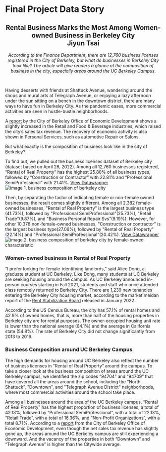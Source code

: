 # Final Project Data Story

<h2 align="center">Rental Business Marks the Most Among Women-owned Business in Berkeley City<br/>
  Jiyun Tsai</h2>

<p align="center"><i>According to the Finance Department, there are 12,760 business licenses registered in the City of Berkeley, but what do businesses in Berkeley City look like? The article will give readers a glance at the composition of business in the city, especially areas around the UC Berkeley Campus.</i></p><br/>

Having desserts with friends at Shattuck Avenue, wandering around the shops and mural arts at Telegraph Avenue, or enjoying a lazy afternoon under the sun sitting on a bench in the downtown district, there are many ways to have fun in Berkeley City. As the pandemic eases, more commercial activities are seen in hustle-bustle neighborhoods. <br/>

A [report](https://berkeleyca.gov/doing-business/economic-development/economic-dashboards-and-reports) by the City of Berkeley Office of Economic Development shows a slightly increased in the Retail and Food & Beverage industries, which raised the city’s sales tax revenue. The recovery of economic activity is also shown in Personal Services, such as automotive Repair or Salons. <br/>

But what exactly is the composition of business look like in the city of Berkeley? <br/>

To find out, we pulled out the business licenses dataset of Berkeley city (dataset based on April 26, 2022). Among all 12,760 businesses registered, “Rental of Real Property” has the highest 25.80% of all business types, followed by “Construction or Contractor” with 22.81% and “Professional SemiProfessional” with 21.41%. [View Datawrapper](https://www.datawrapper.de/_/IeGis/) <br/>
![image 1, business composition of berkeley city](https://github.com/jiyuntsai/JOURN_296-Data-Journalism/blob/main/fps-business-composition.png) <br/>

Then, by separating the factor of indicating female or non-female owned businesses, the result comes slightly different. Among all 2,382 female-owned businesses, "Rental of Real Property" is the largest business type (41.73%), followed by "Professional SemiProfessional"(25.73%), "Retail Trade"(9.87%), and "Business Personal Repair Svs"(9.19%). However, for other 10,378 non-female-owned businesses, "Construction or contractor" is the largest business type(27.06%), followed by "Rental of Real Property"(22.14%) and "Professional SemiProfessional"(20.42%). [View Datawrapper](https://www.datawrapper.de/_/I5K9x/) <br/>
![image 2, business composition of berkeley city by female-owned characteristic](https://github.com/jiyuntsai/JOURN_296-Data-Journalism/blob/main/fps-business-composition-female-owned.png) <br/>

### Women-owned business in Rental of Real Property

“I prefer looking for female-identifying landlords,” said Alice Dong, a graduate student at UC Berkeley. Like Dong, many students at UC Berkeley are seeking housing around the campus. As  UC Berkeley announced in-person courses starting in Fall 2021, students and staff who once attended class remotely returned to Berkeley City. There are 1,239 new tenancies entering the Berkeley City housing market, according to the market meidan report of the [Rent Stabilization Board](https://rentboard.berkeleyca.gov/sites/default/files/2022-01/Market%20Medians_2021_Q3.pdf) released in January 2022. <br/>

According to the US Census Bureau, the city has 57.1% of rental homes and 42.9% of owned homes, that is, more than half of the housing properties in Berkeley city are for rental purposes. The owner-occupied housing unit rate is lower than the national average (64.1%) and the average in California state (54.8%). The rate of Berkeley City did not change significantly from 2013 to 2019. <br/>


### Business Composition around UC Berkeley Campus

The high demands for housing around UC Berkeley also reflect the number of business licenses in “Rental of Real Property” around the campus. To take a closer look at the business composition of areas around the UC Berkeley campus, we identified the zip codes “94704” and “94709” that have covered all the areas around the school, including the “North Shattuck”, "Downtown", and "Telegraph Avenue District" neighborhoods, where most commercial activities around the school take place. <br/>

Among all businesses around the area of the UC Berkeley campus, “Rental of Real Property” has the highest proportion of business licenses, a total of 42.13%, followed by “Professional SemiProfessional”, with a total of 22.13%, “Retail Trade”, with a total of 16.36%, and “Non-Profit Organizations”, with a total 8.71%. According to a [report](https://berkeleyca.gov/sites/default/files/2022-03/Commercial%20District%20Dashboard%202021.pdf) from the City of Berkeley Office of Economic Development, even though the net sales tax revenue has slightly gone up, the areas around the UC Berkeley campus are still experiencing a downward. And the vacancy of the properties in both “Downtown” and “Telegraph Avenue” is higher than the Citywide average. <br/>
